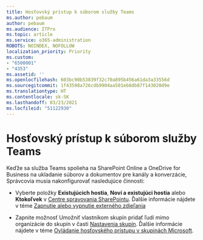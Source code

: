 ```yaml
---
title: Hosťovský prístup k súborom služby Teams
ms.author: pebaum
author: pebaum
ms.audience: ITPro
ms.topic: article
ms.service: o365-administration
ROBOTS: NOINDEX, NOFOLLOW
localization_priority: Priority
ms.custom:
- "6500001"
- "4353"
ms.assetid: ''
ms.openlocfilehash: 603bc90b53839f32c70a895b456a61da3a33556d
ms.sourcegitcommit: 1f43598a726cdb9904aa501eb8db87f143020d9e
ms.translationtype: HT
ms.contentlocale: sk-SK
ms.lasthandoff: 03/23/2021
ms.locfileid: "51122930"
---
```

# <a name="guest-access-to-teams-files"></a>Hosťovský prístup k súborom služby Teams

Keďže sa služba Teams spolieha na SharePoint Online a OneDrive for Business na ukladanie súborov a dokumentov pre kanály a konverzácie, Správcovia musia nakonfigurovať nasledujúce činnosti:

- Vyberte položky **Existujúcich hostia**, **Noví a existujúci hostia** alebo **Ktokoľvek** v [Centre spravovania SharePointu](https://admin.microsoft.com/sharepoint?page=sharing&modern=true). Ďalšie informácie nájdete v téme [Zapnutie alebo vypnutie externého zdieľania](https://docs.microsoft.com/sharepoint/turn-external-sharing-on-or-off)

- Zapnite možnosť Umožniť vlastníkom skupín pridať ľudí mimo organizácie do skupín v časti [Nastavenia skupín](https://admin.microsoft.com/Adminportal/Home?source=applauncher#/Settings/Services/:/Settings/L1/O365Groups). Ďalšie informácie nájdete v téme [Ovládanie hosťovského prístupu v skupinách Microsoft](https://docs.microsoft.com/microsoftteams/teams-dependencies#control-guest-access-in-office-365-groups).
